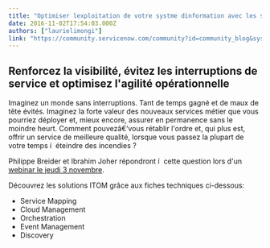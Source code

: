 ```yaml
---
title: "Optimiser lexploitation de votre systme dinformation avec les solutions IT Operation Management ITOM de ServiceNow"
date: 2016-11-02T17:54:03.000Z
authors: ["laurielimongi"]
link: "https://community.servicenow.com/community?id=community_blog&sys_id=63fca6a5dbd0dbc01dcaf3231f96198a"
---
```

<h2>Renforcez la visibilité, évitez les interruptions de service et optimisez l'agilité opérationnelle</h2><p></p><p>Imaginez un monde sans interruptions. Tant de temps gagné et de maux de tête évités. Imaginez la forte valeur des nouveaux services métier que vous pourriez déployer et, mieux encore, assurer en permanence sans le moindre heurt. Comment pouvezâ€‘vous rétablir l'ordre et, qui plus est, offrir un service de meilleure qualité, lorsque vous passez la plupart de votre temps í  éteindre des incendies ?</p><p></p><p>Philippe Breider et Ibrahim Joher répondront í  cette question lors d'un <a title="fo.servicenow.com/LP-WBR-ITOM-FR-03NOV16-EMEA" href="http://info.servicenow.com/LP-WBR-ITOM-FR-03NOV16-EMEA">webinar le jeudi 3 novembre</a>.</p><p></p><p>Découvrez les solutions ITOM grâce aux fiches techniques ci-dessous:</p><ul><li>Service Mapping</li><li>Cloud Management</li><li>Orchestration</li><li>Event Management</li><li>Discovery</li></ul><p></p><p><img alt=""ServiceNow&quot;" border="0" src="http://www.servicenow.com/content/dam/servicenow/images/solutions-asset/images/itom-diagram.jpg.imgo.jpg"/></p>